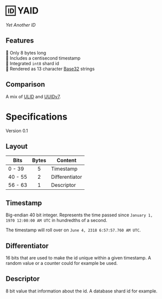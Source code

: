 # 🆔 YAID

_Yet Another ID_

## Features

🔸 Only 8 bytes long </br>
🔸 Includes a centisecond timestamp </br>
🔸 Integrated `int8` shard id </br>
🔸 Rendered as 13 character [Base32] strings

## Comparison

A mix of [ULID] and [UUIDv7].

# Specifications

Version 0.1

## Layout

| Bits    | Bytes | Content        |
| ------- | :---: | -------------- |
| 0 - 39  |   5   | Timestamp      |
| 40 - 55 |   2   | Differentiator |
| 56 - 63 |   1   | Descriptor     |

## Timestamp

Big-endian 40 bit integer.
Represents the time passed since `January 1, 1970 12:00:00 AM UTC` in
hundredths of a second.

The timestamp will roll over on `June 4, 2318 6:57:57.760 AM UTC`.

## Differentiator

16 bits that are used to make the id unique within a given timestamp.
A random value or a counter could for example be used.

## Descriptor

8 bit value that information about the id. A database shard id for example.

[Base32]: https://www.crockford.com/base32.html
[yaid]: https://pkg.go.dev/github.com/hnz/yaid#section-readme
[ULID]: https://github.com/ulid/spec
[UUIDv7]: https://www.ietf.org/archive/id/draft-peabody-dispatch-new-uuid-format-01.html#name-uuidv7-layout-and-bit-order
